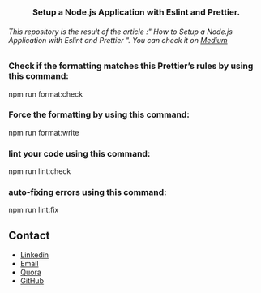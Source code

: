<h3 align="center"> Setup a Node.js Application with Eslint and Prettier.</h3>

<h6> This repository is the result of the article :" How to Setup a Node.js Application with Eslint and Prettier ". You can check it on <a href="">Medium</a></h6>

### Check if the formatting matches this Prettier’s rules by using this command:

npm run format:check

### Force the formatting by using this command:

npm run format:write

### lint your code using this command:

npm run lint:check

### auto-fixing errors using this command:

npm run lint:fix


## Contact
- [Linkedin](https://www.linkedin.com/in/thomas-sentre-20035b1b7)
- [Email](info3thomas@gmail.com)
- [Quora](https://fr.quora.com/profile/Thomas-Sentre)
- [GitHub](https://github.com/Thomas-Max99)